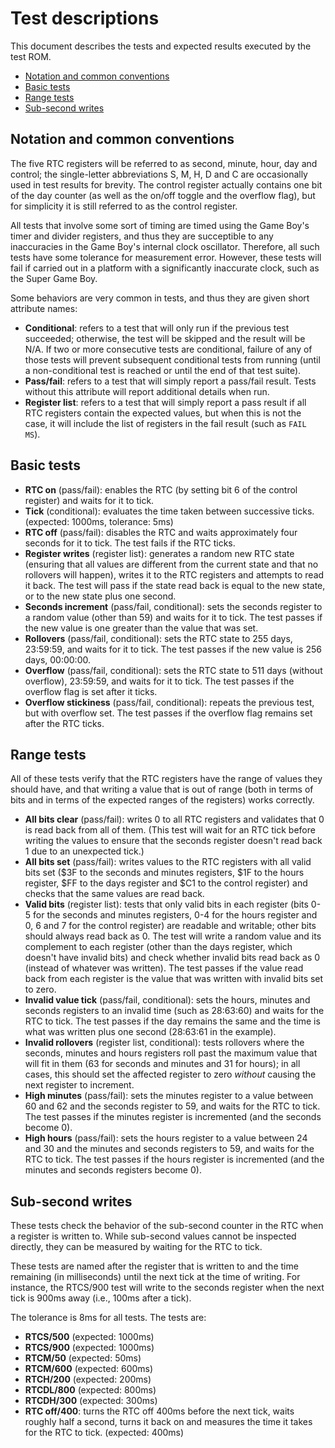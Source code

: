 # Test descriptions

This document describes the tests and expected results executed by the test ROM.

* [Notation and common conventions](#notation-and-common-conventions)
* [Basic tests](#basic-tests)
* [Range tests](#range-tests)
* [Sub-second writes](#sub-second-writes)

## Notation and common conventions

The five RTC registers will be referred to as second, minute, hour, day and control; the single-letter abbreviations
S, M, H, D and C are occasionally used in test results for brevity. The control register actually contains one bit of
the day counter (as well as the on/off toggle and the overflow flag), but for simplicity it is still referred to as
the control register.

All tests that involve some sort of timing are timed using the Game Boy's timer and divider registers, and thus they
are succeptible to any inaccuracies in the Game Boy's internal clock oscillator. Therefore, all such tests have some
tolerance for measurement error. However, these tests will fail if carried out in a platform with a significantly
inaccurate clock, such as the Super Game Boy.

Some behaviors are very common in tests, and thus they are given short attribute names:

* **Conditional**: refers to a test that will only run if the previous test succeeded; otherwise, the test will be
  skipped and the result will be N/A. If two or more consecutive tests are conditional, failure of any of those tests
  will prevent subsequent conditional tests from running (until a non-conditional test is reached or until the end of
  that test suite).
* **Pass/fail**: refers to a test that will simply report a pass/fail result. Tests without this attribute will report
  additional details when run.
* **Register list**: refers to a test that will simply report a pass result if all RTC registers contain the expected
  values, but when this is not the case, it will include the list of registers in the fail result (such as `FAIL MS`).

## Basic tests

* **RTC on** (pass/fail): enables the RTC (by setting bit 6 of the control register) and waits for it to tick.
* **Tick** (conditional): evaluates the time taken between successive ticks. (expected: 1000ms, tolerance: 5ms)
* **RTC off** (pass/fail): disables the RTC and waits approximately four seconds for it to tick. The test fails if the
  RTC ticks.
* **Register writes** (register list): generates a random new RTC state (ensuring that all values are different from
  the current state and that no rollovers will happen), writes it to the RTC registers and attempts to read it back.
  The test will pass if the state read back is equal to the new state, or to the new state plus one second.
* **Seconds increment** (pass/fail, conditional): sets the seconds register to a random value (other than 59) and
  waits for it to tick. The test passes if the new value is one greater than the value that was set.
* **Rollovers** (pass/fail, conditional): sets the RTC state to 255 days, 23:59:59, and waits for it to tick. The test
  passes if the new value is 256 days, 00:00:00.
* **Overflow** (pass/fail, conditional): sets the RTC state to 511 days (without overflow), 23:59:59, and waits for it
  to tick. The test passes if the overflow flag is set after it ticks.
* **Overflow stickiness** (pass/fail, conditional): repeats the previous test, but with overflow set. The test passes
  if the overflow flag remains set after the RTC ticks.

## Range tests

All of these tests verify that the RTC registers have the range of values they should have, and that writing a value
that is out of range (both in terms of bits and in terms of the expected ranges of the registers) works correctly.

* **All bits clear** (pass/fail): writes 0 to all RTC registers and validates that 0 is read back from all of them.
  (This test will wait for an RTC tick before writing the values to ensure that the seconds register doesn't read back
  1 due to an unexpected tick.)
* **All bits set** (pass/fail): writes values to the RTC registers with all valid bits set ($3F to the seconds and
  minutes registers, $1F to the hours register, $FF to the days register and $C1 to the control register) and checks
  that the same values are read back.
* **Valid bits** (register list): tests that only valid bits in each register (bits 0-5 for the seconds and minutes
  registers, 0-4 for the hours register and 0, 6 and 7 for the control register) are readable and writable; other bits
  should always read back as 0. The test will write a random value and its complement to each register (other than the
  days register, which doesn't have invalid bits) and check whether invalid bits read back as 0 (instead of whatever
  was written). The test passes if the value read back from each register is the value that was written with invalid
  bits set to zero.
* **Invalid value tick** (pass/fail, conditional): sets the hours, minutes and seconds registers to an invalid time
  (such as 28:63:60) and waits for the RTC to tick. The test passes if the day remains the same and the time is what
  was written plus one second (28:63:61 in the example).
* **Invalid rollovers** (register list, conditional): tests rollovers where the seconds, minutes and hours registers
  roll past the maximum value that will fit in them (63 for seconds and minutes and 31 for hours); in all cases, this
  should set the affected register to zero _without_ causing the next register to increment.
* **High minutes** (pass/fail): sets the minutes register to a value between 60 and 62 and the seconds register to 59,
  and waits for the RTC to tick. The test passes if the minutes register is incremented (and the seconds become 0).
* **High hours** (pass/fail): sets the hours register to a value between 24 and 30 and the minutes and seconds
  registers to 59, and waits for the RTC to tick. The test passes if the hours register is incremented (and the
  minutes and seconds registers become 0).

## Sub-second writes

These tests check the behavior of the sub-second counter in the RTC when a register is written to. While sub-second
values cannot be inspected directly, they can be measured by waiting for the RTC to tick.

These tests are named after the register that is written to and the time remaining (in milliseconds) until the next
tick at the time of writing. For instance, the RTCS/900 test will write to the seconds register when the next tick is
900ms away (i.e., 100ms after a tick).

The tolerance is 8ms for all tests. The tests are:

* **RTCS/500** (expected: 1000ms)
* **RTCS/900** (expected: 1000ms)
* **RTCM/50** (expected: 50ms)
* **RTCM/600** (expected: 600ms)
* **RTCH/200** (expected: 200ms)
* **RTCDL/800** (expected: 800ms)
* **RTCDH/300** (expected: 300ms)
* **RTC off/400**: turns the RTC off 400ms before the next tick, waits roughly half a second, turns it back on and
  measures the time it takes for the RTC to tick. (expected: 400ms)

